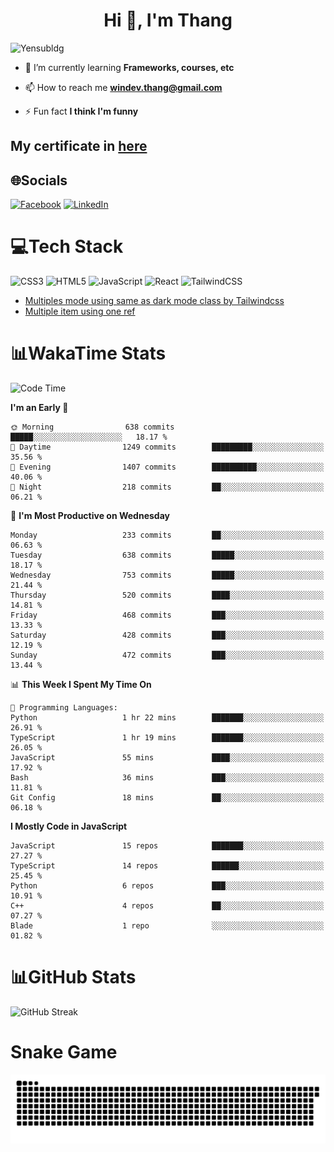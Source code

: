 <h1 align="center">Hi 👋, I'm Thang</h1>

![Yensubldg](https://readme-typing-svg.demolab.com?font=Fira+Code&weight=600&pause=1000&color=F5F5F2&center=true&vCenter=true&width=435&lines=Trying+to+be+a+Software+Engineering)

<!--
![](https://komarev.com/ghpvc/?username=yensubldg&label=Visitors+Count&color=brightgreen) -->

- 🌱 I’m currently learning **Frameworks, courses, etc**

- 📫 How to reach me **<windev.thang@gmail.com>**

- ⚡ Fun fact **I think I'm funny**

## My certificate in [here](./MY_CERTIFICATE.md)

## 🌐Socials

[![Facebook](https://img.shields.io/badge/Facebook-%231877F2.svg?logo=Facebook&logoColor=white)](https://facebook.com/yensubldg) [![LinkedIn](https://img.shields.io/badge/LinkedIn-%230077B5.svg?logo=linkedin&logoColor=white)](https://linkedin.com/in/yensubldg)

# 💻Tech Stack

![CSS3](https://img.shields.io/badge/css3-%231572B6.svg?style=for-the-badge&logo=css3&logoColor=white) ![HTML5](https://img.shields.io/badge/html5-%23E34F26.svg?style=for-the-badge&logo=html5&logoColor=white) ![JavaScript](https://img.shields.io/badge/javascript-%23323330.svg?style=for-the-badge&logo=javascript&logoColor=%23F7DF1E) ![React](https://img.shields.io/badge/react-%2320232a.svg?style=for-the-badge&logo=react&logoColor=%2361DAFB) ![TailwindCSS](https://img.shields.io/badge/tailwindcss-%2338B2AC.svg?style=for-the-badge&logo=tailwind-css&logoColor=white)

<!-- BLOG-POST-LIST:START -->
- [Multiples mode using same as dark mode class by Tailwindcss](https://dev.to/yensubldg/multiples-mode-using-same-as-dark-mode-class-by-tailwindcss-56p4)
- [Multiple item using one ref](https://dev.to/yensubldg/multiple-item-using-one-ref-1288)
<!-- BLOG-POST-LIST:END -->

# 📊WakaTime Stats

<!--START_SECTION:waka-->
![Code Time](http://img.shields.io/badge/Code%20Time-3%2C305%20hrs%2028%20mins-blue)

**I'm an Early 🐤** 

```text
🌞 Morning                638 commits         █████░░░░░░░░░░░░░░░░░░░░   18.17 % 
🌆 Daytime                1249 commits        █████████░░░░░░░░░░░░░░░░   35.56 % 
🌃 Evening                1407 commits        ██████████░░░░░░░░░░░░░░░   40.06 % 
🌙 Night                  218 commits         ██░░░░░░░░░░░░░░░░░░░░░░░   06.21 % 
```
📅 **I'm Most Productive on Wednesday** 

```text
Monday                   233 commits         ██░░░░░░░░░░░░░░░░░░░░░░░   06.63 % 
Tuesday                  638 commits         █████░░░░░░░░░░░░░░░░░░░░   18.17 % 
Wednesday                753 commits         █████░░░░░░░░░░░░░░░░░░░░   21.44 % 
Thursday                 520 commits         ████░░░░░░░░░░░░░░░░░░░░░   14.81 % 
Friday                   468 commits         ███░░░░░░░░░░░░░░░░░░░░░░   13.33 % 
Saturday                 428 commits         ███░░░░░░░░░░░░░░░░░░░░░░   12.19 % 
Sunday                   472 commits         ███░░░░░░░░░░░░░░░░░░░░░░   13.44 % 
```


📊 **This Week I Spent My Time On** 

```text
💬 Programming Languages: 
Python                   1 hr 22 mins        ███████░░░░░░░░░░░░░░░░░░   26.91 % 
TypeScript               1 hr 19 mins        ███████░░░░░░░░░░░░░░░░░░   26.05 % 
JavaScript               55 mins             ████░░░░░░░░░░░░░░░░░░░░░   17.92 % 
Bash                     36 mins             ███░░░░░░░░░░░░░░░░░░░░░░   11.81 % 
Git Config               18 mins             ██░░░░░░░░░░░░░░░░░░░░░░░   06.18 % 
```

**I Mostly Code in JavaScript** 

```text
JavaScript               15 repos            ███████░░░░░░░░░░░░░░░░░░   27.27 % 
TypeScript               14 repos            ██████░░░░░░░░░░░░░░░░░░░   25.45 % 
Python                   6 repos             ███░░░░░░░░░░░░░░░░░░░░░░   10.91 % 
C++                      4 repos             ██░░░░░░░░░░░░░░░░░░░░░░░   07.27 % 
Blade                    1 repo              ░░░░░░░░░░░░░░░░░░░░░░░░░   01.82 % 
```




<!--END_SECTION:waka-->

# 📊GitHub Stats

![GitHub Streak](https://streak-stats.demolab.com?user=yensubldg&theme=tokyonight&border_radius=8)

# Snake Game

![Snake eating my contribution graph](./github-contribution-grid-snake.svg)
